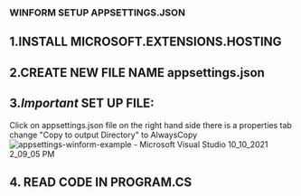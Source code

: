 ### WINFORM SETUP APPSETTINGS.JSON

## 1.INSTALL MICROSOFT.EXTENSIONS.HOSTING
## 2.CREATE NEW FILE NAME appsettings.json
## 3.*Important* SET UP FILE:
  
  Click on appsettings.json file on the right hand side there is a properties tab change "Copy to output Directory" to AlwaysCopy
![appsettings-winform-example - Microsoft Visual Studio 10_10_2021 2_09_05 PM](https://user-images.githubusercontent.com/27767477/136686321-dddee384-afc9-4e80-93e0-1d801a4a3d39.png)

## 4. READ CODE IN PROGRAM.CS
